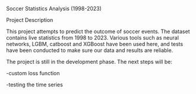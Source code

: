 Soccer Statistics Analysis (1998-2023)

Project Description

This project attempts to predict the outcome of soccer events. The dataset contains live statistics from 1998 to 2023. Various tools such as neural networks, LGBM, catboost and XGBoost have been used here, and tests have been conducted to make sure our data and results are reliable.

The project is still in the development phase. The next steps will be:

-custom loss function

-testing the time series
